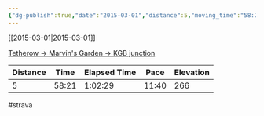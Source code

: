 ```yaml
---
{"dg-publish":true,"date":"2015-03-01","distance":5,"moving_time":"58:21","elapsed_time":"1:02:29","pace":"11:40","total_elevation_gain":266,"url":"https://www.strava.com/activities/261796412","permalink":"/01-personal/strava/2015-03-01-tetherow-marvin-s-garden-kgb-junction/","dgPassFrontmatter":true}
---
```



[[2015-03-01\|2015-03-01]]

[Tetherow -> Marvin's Garden -> KGB junction](https://www.strava.com/activities/261796412)

| Distance | Time  | Elapsed Time | Pace  | Elevation |
| -------- | ----- | ------------ | ----- | --------- |
| 5        | 58:21 | 1:02:29      | 11:40 | 266       |




#strava
